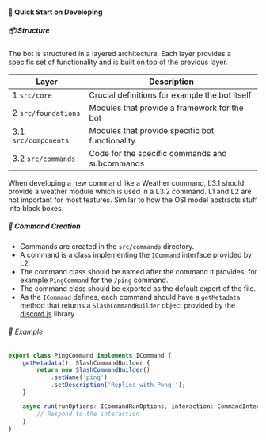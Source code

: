 #### 🚀 Quick Start on Developing

##### 📦 Structure

The bot is structured in a layered architecture. Each layer provides a specific set of functionality and is built on top
of the previous layer.

| Layer                | Description                                     |
|----------------------|-------------------------------------------------|
| 1 `src/core`         | Crucial definitions for example the bot itself  |
| 2 `src/foundations`  | Modules that provide a framework for the bot    |
| 3.1 `src/components` | Modules that provide specific bot functionality |
| 3.2 `src/commands`   | Code for the specific commands and subcommands  |

When developing a new command like a Weather command, L3.1 should provide a weather module which is used in a L3.2
command.
L1 and L2 are not important for most features. Similar to how the OSI model abstracts stuff into black boxes.

##### 🤖 Command Creation

- Commands are created in the `src/commands` directory.
- A command is a class implementing the `ICommand` interface provided by L2.
- The command class should be named after the command it provides, for example `PingCommand` for the `/ping` command.
- The command class should be exported as the default export of the file.
- As the `ICommand` defines, each command should have a `getMetadata` method that returns a `SlashCommandBuilder` object
  provided by the [discord.js](https://discord.js.org/) library.

###### 📜 Example

```ts
export class PingCommand implements ICommand {
    getMetadata(): SlashCommandBuilder {
        return new SlashCommandBuilder()
            .setName('ping')
            .setDescription('Replies with Pong!');
    }

    async run(runOptions: ICommandRunOptions, interaction: CommandInteraction): Promise<void> {
        // Respond to the interaction
    }
}
```